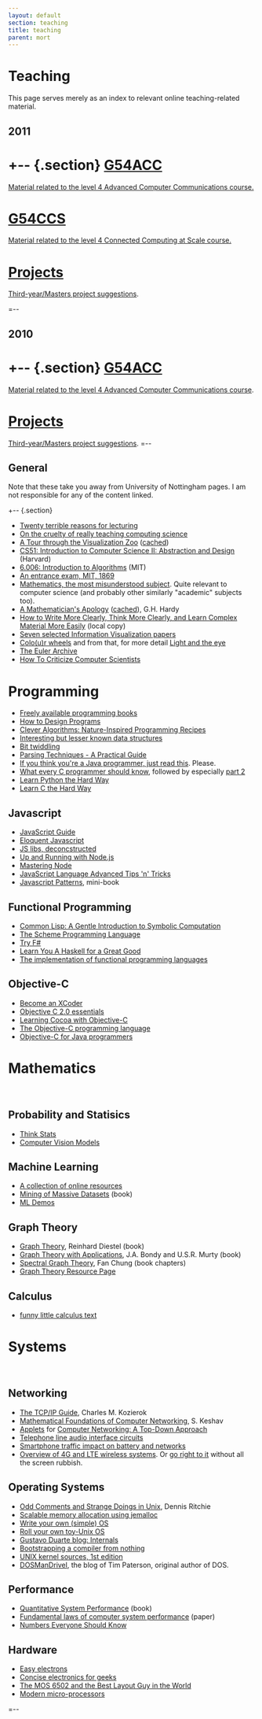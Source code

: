 ```yaml
---
layout: default
section: teaching
title: teaching
parent: mort
---
```


Teaching
========

This page serves merely as an index to relevant online
teaching-related material.

2011
----

+-- {.section}
[G54ACC][2011-g54acc]
======

[Material related to the level 4 Advanced Computer Communications course.][2011-g54acc]

[G54CCS][2011-g54ccs]
======

[Material related to the level 4 Connected Computing at Scale course.][2011-g54ccs]


[Projects][2011-projects]
========

[Third-year/Masters project suggestions][2011-projects].

=--

[2011-projects]: 2011-projects/
[2011-g54acc]: 2011-g54acc/
[2011-g54ccs]: 2011-g54ccs/


2010
----

+-- {.section}
[G54ACC][2010-g54acc]
======

[Material related to the level 4 Advanced Computer Communications course][2010-g54acc].


[Projects][2010-projects]
========

[Third-year/Masters project suggestions][2010-projects].
=--

[2010-projects]: 2010-projects/
[2010-g54acc]: 2010-g54acc/



General
-------

Note that these take you away from University of Nottingham pages.  I
am not responsible for any of the content linked.

+-- {.section}

+ [Twenty terrible reasons for
  lecturing](http://www.brookes.ac.uk/services/ocsd/2_learntch/20reasons.html) 
+ [On the cruelty of really teaching computing
  science](http://userweb.cs.utexas.edu/users/EWD/transcriptions/EWD10xx/EWD1036.html)
+ [A Tour through the Visualization
  Zoo](http://queue.acm.org/detail.cfm?id=1805128) ([cached](./material/p20-heer.pdf))
+ [CS51: Introduction to Computer Science II: Abstraction and
  Design](http://www.seas.harvard.edu/courses/cs51) (Harvard)
+ [6.006: Introduction to
  Algorithms](http://courses.csail.mit.edu/6.006/spring11/notes.shtml) (MIT)
+ [An entrance exam, MIT,
  1869](http://libraries.mit.edu/archives/exhibits/exam/index.html) 
+ [Mathematics, the most misunderstood
  subject](http://www.fordham.edu/academics/programs_at_fordham_/mathematics_departme/what_math/index.asp).
  Quite relevant to computer science (and probably other similarly
  "academic" subjects too).
+ [A Mathematician's Apology](http://www.math.ualberta.ca/mss/)
  ([cached](./material/GHHardy-AMathematiciansApology.pdf)),
  G.H. Hardy
+ [How to Write More Clearly, Think More Clearly, and Learn Complex
  Material More Easily](./material/WriteThinkLearn.pdf) (local copy)
+ [Seven selected Information Visualization
  papers](http://fellinlovewithdata.com/guides/7-classic-foundational-vis-papers) 
+ [Colo(u)r wheels](http://blog.asmartbear.com/color-wheels.html) and
  from that, for more detail [Light and the
  eye](http://www.handprint.com/HP/WCL/color1.html) 
+ [The Euler Archive](http://www.math.dartmouth.edu/~euler/)
+ [How To Criticize Computer
  Scientists](http://www.cs.purdue.edu/homes/dec/essay.criticize.html)


Programming
===========

+ [Freely available programming
  books](http://stackoverflow.com/questions/194812/list-of-freely-available-programming-books)
+ [How to Design Programs](http://htdp.org/2003-09-26/Book/)
+ [Clever Algorithms: Nature-Inspired Programming
  Recipes](http://www.cleveralgorithms.com/) 
+ [Interesting but lesser known data
  structures](http://stackoverflow.com/questions/500607/what-are-the-lesser-known-but-cool-data-structures) 
+ [Bit twiddling](http://graphics.stanford.edu/~seander/bithacks.html)
+ [Parsing Techniques - A Practical
  Guide](http://www.few.vu.nl/~dick/PTAPG.html)
+ [If you think you're a Java programmer, just read
  this](http://chaosinmotion.com/blog/?p=622).  Please.
+ [What every C programmer should
  know](http://blog.llvm.org/2011/05/what-every-c-programmer-should-know.html),
  followed by especially [part
  2](http://blog.llvm.org/2011/05/what-every-c-programmer-should-know_14.html)
+ [Learn Python the Hard Way](http://learnpythonthehardway.org/)
+ [Learn C the Hard Way](http://learncodethehardway.org/)

Javascript
----------

+ [JavaScript Guide](https://developer.mozilla.org/en/JavaScript/Guide)
+ [Eloquent Javascript](http://eloquentjavascript.net/)
+ [JS libs,
  deconcstructed](http://www.keyframesandcode.com/resources/javascript/deconstructed/)
+ [Up and Running with
  Node.js](http://ofps.oreilly.com/titles/9781449398583/index.html) 
+ [Mastering Node](https://github.com/visionmedia/masteringnode/)
+ [JavaScript Language Advanced Tips 'n'
  Tricks](http://code.google.com/p/jslibs/wiki/JavascriptTips)
+ [Javascript
  Patterns](http://addyosmani.com/resources/essentialjsdesignpatterns/book/), mini-book


Functional Programming
----------------------

+ [Common Lisp: A Gentle Introduction to Symbolic
  Computation](http://www.cs.cmu.edu/~dst/LispBook/index.html) 
+ [The Scheme Programming Language](http://scheme.com/tspl4/)
+ [Try F#](http://tryfs.net/)
+ [Learn You A Haskell for a Great
  Good](http://learnyouahaskell.com/chapters)
+ [The implementation of functional programming
  languages](http://research.microsoft.com/en-us/um/people/simonpj/papers/slpj-book-1987/) 

Objective-C
-----------

+ [Become an XCoder](http://www.cocoalab.com/?q=becomeanxcoder) 
+ [Objective C 2.0
  essentials](http://www.techotopia.com/index.php/Objective-C_2.0_Essentials) 
+ [Learning Cocoa with
  Objective-C](http://commons.oreilly.com/wiki/index.php/Learning_Cocoa_with_Objective-C) 
+ [The Objective-C programming
  language](http://developer.apple.com/library/mac/#documentation/Cocoa/Conceptual/ObjectiveC/Introduction/introObjectiveC.html) 
+ [Objective-C for Java
  programmers](http://www.informit.com/articles/article.aspx?p=1568732) 


Mathematics
===========

<br />

Probability and Statisics
-------------------------

+ [Think Stats](http://www.greenteapress.com/thinkstats/)
+ [Computer Vision Models](http://computervisionmodels.blogspot.com/)

Machine Learning
----------------

+ [A collection of online resources](http://metaoptimize.com/qa/questions/186/)
+ [Mining of Massive
  Datasets](http://infolab.stanford.edu/~ullman/pub/book.pdf) (book)
+ [ML Demos](http://mldemos.epfl.ch/)

Graph Theory
------------

+ [Graph Theory](http://diestel-graph-theory.com/), Reinhard Diestel (book)
+ [Graph Theory with
  Applications](http://www.ecp6.jussieu.fr/pageperso/bondy/books/gtwa/gtwa.html),
  J.A. Bondy and U.S.R. Murty (book) 
+ [Spectral Graph
  Theory](http://www.math.ucsd.edu/~fan/research/revised.html), Fan
  Chung (book chapters) 
+ [Graph Theory Resource
  Page](http://www.mongoosemetrics.com/phone-articles/graph-theory-resource-page.php) 

Calculus
--------

+ [funny little calculus text](http://www.math.upenn.edu/~ghrist/FLCT/)


Systems
=======

<br />

Networking
----------

+ [The TCP/IP Guide](http://www.tcpipguide.com/free/index.htm), Charles M. Kozierok
+ [Mathematical Foundations of Computer
  Networking](http://blizzard.cs.uwaterloo.ca/keshav/mediawiki-1.4.7/index.php/Mathematical_Foundations_of_Computer_Networking), 
  S. Keshav
+ [Applets](http://wps.aw.com/aw_kurose_network_5/111/28536/7305314.cw/index.html)
  for
  [Computer Networking: A Top-Down Approach](http://www.aw-bc.com/kurose_ross/)
+ [Telephone line audio interface circuits](http://www.epanorama.net/circuits/teleinterface.html)
+ [Smartphone traffic impact on battery and networks](https://labs.ericsson.com/developer-community/blog/smartphone-traffic-impact-battery-and-networks)
+ [Overview of 4G and LTE wireless
  systems](http://host.comsoc.org/freetutorial/anritsu4/anritsu4.html). Or
  [go right to
  it](http://host.comsoc.org/freetutorial/anritsu4/Myung/sun_tut8.htm)
  without all the screen rubbish. 

Operating Systems
-----------------

+ [Odd Comments and Strange Doings in
  Unix](http://cm.bell-labs.com/cm/cs/who/dmr/odd.html), Dennis
  Ritchie 
+ [Scalable memory allocation using
  jemalloc](http://www.facebook.com/notes/facebook-engineering/scalable-memory-allocation-using-jemalloc/480222803919)
+ [Write your own (simple)
  OS](http://mikeos.berlios.de/write-your-own-os.html) 
+ [Roll your own toy-Unix
  OS](http://www.jamesmolloy.co.uk/tutorial_html/index.html)
+ [Gustavo Duarte blog:
  Internals](http://duartes.org/gustavo/blog/category/internals)
+ [Bootstrapping a compiler from
  nothing](http://homepage.ntlworld.com/edmund.grimley-evans/bcompiler.html) 
+ [UNIX kernel sources, 1st edition](http://code.google.com/p/unix-jun72/)
+ [DOSManDrivel](http://dosmandrivel.blogspot.com/), the blog of Tim
  Paterson, original author of DOS.

Performance
-----------

+ [Quantitative System
  Performance](http://www.cs.washington.edu/homes/lazowska/qsp/)
  (book) 
+ [Fundamental laws of computer system
  performance](http://doi.acm.org/10.1145/800200.806196) (paper) 
+ [Numbers Everyone Should
  Know](http://highscalability.com/numbers-everyone-should-know) 

Hardware
--------

+ [Easy electrons](http://jeelabs.net/projects/cafe/wiki/Easy_Electrons)
+ [Concise electronics for
  geeks](http://lcamtuf.coredump.cx/electronics/) 
+ [The MOS 6502 and the Best Layout Guy in the
  World](http://research.swtch.com/2011/01/mos-6502-and-best-layout-guy-in-world.html)
+ [Modern
  micro-processors](http://www.lighterra.com/papers/modernmicroprocessors/)

=--



